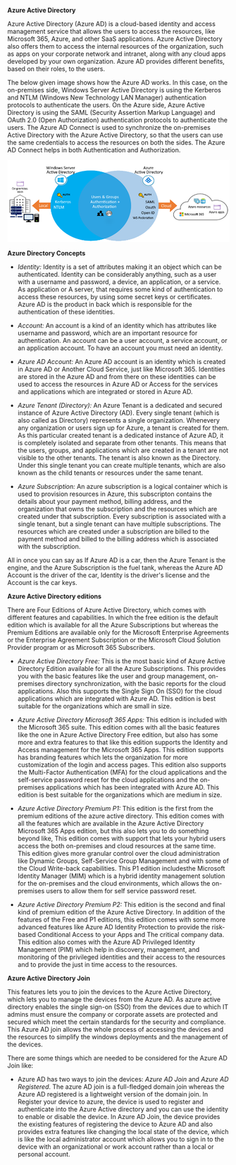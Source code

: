 **Azure Active Directory**

Azure Active Directory (Azure AD) is a cloud-based identity and access management service that allows the users to access the resources, like Microsoft 365, Azure, and other SaaS applications. Azure Active Directory also offers them to access the internal resources of the organization, such as apps on your corporate network and intranet, along with any cloud apps developed by your own organization. Azure AD provides different benefits, based on their roles, to the users.

The below given image shows how the Azure AD works. In this case, on the on-premises side, Windows Server Active Directory is using the Kerberos and NTLM (Windows New Technology LAN Manager) authentication protocols to authenticate the users. On the Azure side, Azure Active Directory is using the SAML (Security Assertion Markup Language) and OAuth 2.0 (Open Authorization) authentication protocols to authenticate the users. The Azure AD Connect is used to synchronize the on-premises Active Directory with the Azure Active Directory, so that the users can use the same credentials to access the resources on both the sides. The Azure AD Connect helps in both Authentication and Authorization.

![Image 1](https://github.com/cloud-devops-enthusiast/Microsoft-Azure/blob/1498de1802ded82db43c7e275c9543ef136b22ae/Images/azure-active-directory-a3b1df09.png)

**Azure Directory Concepts**

- *Identity:* Identity is a set of attributes making it an object which can be authenticated. Identity can be considerably anything, such as a user with a username and password, a device, an application, or a service. As application or A server, that requires some kind of authentication to access these resources, by using some secret keys or certificates. Azure AD is the product in back which is responsible for the authentication of these identities.

- *Account:* An account is a kind of an identity which has attributes like username and password, which are an important resource for authentication. An account can be a user account, a service account, or an application account. To have an account you must need an identity.

- *Azure AD Account:* An Azure AD account is an identity which is created in Azure AD or Another Cloud Service, just like Microsoft 365. Identities are stored in the Azure AD and from there on these identities can be used to access the resources in Azure AD or Access for the services and applications which are integrated or stored in Azure AD.

- *Azure Tenant (Directory):* An Azure Tenant is a dedicated and secured instance of Azure Active Directory (AD). Every single tenant (which is also called as Directory) represents a single organization. Whenevery any organization or users sign up for Azure, a tenant is created for them. As this particular created tenant is a dedicated instance of Azure AD, it is completely isolated and separate from other tenants. This means that the users, groups, and applications which are created in a tenant are not visible to the other tenants. The tenant is also known as the Directory. Under this single tenant you can create multiple tenants, which are also known as the child tenants or resources under the same tenant.

- *Azure Subscription:* An azure subscription is a logical container which is used to provision resources in Azure, this subscripton contains the details about your payment method, billing address, and the organization that owns the subscription and the resources which are created under that subscription. Every subscription is associated with a single tenant, but a single tenant can have multiple subscriptions. The resources which are created under a subscription are billed to the payment method and billed to the billing address which is associated with the subscription.

All in once you can say as If Azure AD is a car, then the Azure Tenant is the engine, and the Azure Subscription is the fuel tank, whereas the Azure AD Account is the driver of the car, Identity is the driver's license and the Account is the car keys.

**Azure Active Directory editions**

There are Four Editions of Azure Active Directory, which comes with different features and capabilities. In which the free edition is the default edition which is available for all the Azure Subscriptions but whereas the Premium Editions are available only for the Microsoft Enterprise Agreements or the Enterprise Agreement Subscription or the Microsoft Cloud Solution Provider program or as Microsoft 365 Subscribers.

- *Azure Active Directory Free:* This is the most basic kind of Azure Active Directory Edition available for all the Azure Subscriptions. This provides you with the basic features like the user and group management, on-premises directory synchronization, with the basic reports for the cloud applications. Also this supports the Single Sign On (SSO) for the cloud applications which are integrated with Azure AD. This edition is best suitable for the organizations which are small in size.

- *Azure Active Directory Microsoft 365 Apps:* This edition is included with the Microsoft 365 suite. This edition comes with all the basic features like the one in Azure Active Directory Free edition, but also has some more and extra features to that like this edition supports the Identity and Access management for the Microsoft 365 Apps. This edition supports has branding features which lets the organization for more customization of the login and access pages. This edition also supports the Multi-Factor Authentication (MFA) for the cloud applications and the self-service password reset for the cloud applications and the on-premises applications which has been integrated with Azure AD. This edition is best suitable for the organizations which are medium in size.

- *Azure Active Directory Premium P1:* This edition is the first from the premium editions of the azure active directory. This edition comes with all the features which are available in the Azure Active Directory Microsoft 365 Apps edition, but this also lets you to do something beyond like, This edition comes with support that lets your hybrid users access the both on-premises and cloud resources at the same time. This edition gives more granular control over the cloud administration like Dynamic Groups, Self-Service Group Management and with some of the Cloud Write-back capabilities. This P1 edition includesthe Microsoft Identity Manager (MIM) which is a hybrid identity management solution for the on-premises and the cloud environments, which allows the on-premises users to allow them for self service password reset.

- *Azure Active Directory Premium P2:* This edition is the second and final kind of premium edition of the Azure Active Directory. In addition of the features of the Free and P1 editions, this edition comes with some more advanced features like Azure AD Identity Protection to provide the risk-based Conditional Access to your Apps and The critical company data. This edition also comes with the Azure AD Privileged Identity Management (PIM) which help in discovery, management, and monitoring of the privileged identities and their access to the resources and to provide the just in time access to the resources.


**Azure Active Directory Join**

This features lets you to join the devices to the Azure Active Directory, which lets you to manage the devices from the Azure AD. As azure active directory enables the single sign-on (SSO) from the devices due to which IT admins must ensure the company or corporate assets are protected and secured which meet the certain standards for the security and compliance. This Azure AD join allows the whole process of accessing the devices and the resources to simplify the windows deployments and the management of the devices.

There are some things which are needed to be considered for the Azure AD Join like:

- Azure AD has two ways to join the devices: *Azure AD Join* and *Azure AD Registered*. The azure AD join is a full-fledged domain join whereas the Azure AD registered is a lightweight version of the domain join. In Register your device to azure, the device is used to register and authenticate into the Azure Active directory and you can use the identity to enable or disable the device. In Azure AD Join, the device provides the existing features of registering the device to Azure AD and also provides extra features like changing the local state of the device, which is like the local administrator account which allows you to sign in to the device with an organizational or work account rather than a local or personal account.